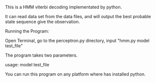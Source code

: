 This is a HMM viterbi decoding implementated by python.

It can read data set from the data files, and will output the best probable state sequence give the observation.

Running the Program:

Open Terminal, go to the perceptron.py directory, input "hmm.py model test_file"

The program takes two parameters.

usage: model test_file

You can run this program on any platform where has installed python.